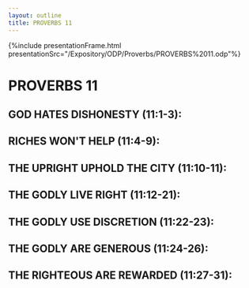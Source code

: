 ```yaml
---
layout: outline
title: PROVERBS 11
---
```

{%include presentationFrame.html presentationSrc="/Expository/ODP/Proverbs/PROVERBS%2011.odp"%}

# PROVERBS 11
##  GOD HATES DISHONESTY (11:1-3): 
##  RICHES WON\'T HELP (11:4-9): 
##  THE UPRIGHT UPHOLD THE CITY (11:10-11):
##  THE GODLY LIVE RIGHT (11:12-21): 
##  THE GODLY USE DISCRETION (11:22-23): 
##  THE GODLY ARE GENEROUS (11:24-26): 
##  THE RIGHTEOUS ARE REWARDED (11:27-31): 
